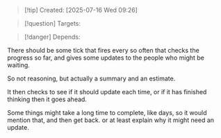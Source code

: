 
>[!tip] Created: [2025-07-16 Wed 09:26]

>[!question] Targets: 

>[!danger] Depends: 

There should be some tick that fires every so often that checks the progress so far, and gives some updates to the people who might be waiting.

So not reasoning, but actually a summary and an estimate.

It then checks to see if it should update each time, or if it has finished thinking then it goes ahead.

Some things might take a long time to complete, like days, so it would mention that, and then get back. or at least explain why it might need an update.